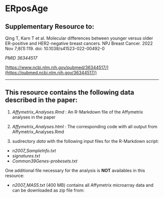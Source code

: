 # ERposAge

## Supplementary Resource to:  

Qing T, Karn T et al. Molecular differences between younger versus older ER-positive and HER2-negative breast cancers.
NPJ Breast Cancer. 2022 Nov 7;8(1):119. doi: 10.1038/s41523-022-00492-0

*PMID 36344517*

[https://www.ncbi.nlm.nih.gov/pubmed/36344517/](https://pubmed.ncbi.nlm.nih.gov/36344517/)

************************************************************

## This resource contains the following data described in the paper:


1. *Affymetrix_Analyses.Rmd* : An R-Markdown file of the Affymetrix analyses in the paper

2. *Affymetrix_Analyses.html* : The corresponding code with all output from Affymetrix_Analyses.Rmd

3. sudirectory *data* with the following input files for the R-Markdown script:
 - *n2007_SampleInfo.txt*
 - *signatures.txt*
 - *Common39Genes-probesets.txt*


One additional file necessary for the analysis is **NOT** availables in this resource:
 - *n2007_MAS5.txt* (400 MB) contains all Affymetrix microarray data and can be downloaded as zip file from:

 
